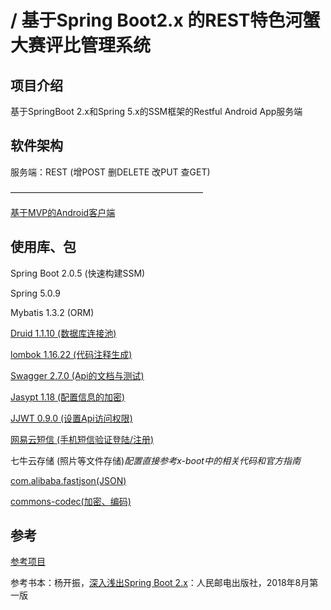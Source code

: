 #  / 基于Spring Boot2.x 的REST特色河蟹大赛评比管理系统

## 项目介绍
基于SpringBoot 2.x和Spring 5.x的SSM框架的Restful Android App服务端

## 软件架构

服务端：REST (增POST 删DELETE 改PUT 查GET)

——————————————————————

[基于MVP的Android客户端](https://gitee.com/spencercjh/CrabScore2)

## 使用库、包

Spring Boot 2.0.5 (快速构建SSM)

Spring 5.0.9 

Mybatis 1.3.2 (ORM)

[Druid 1.1.10 (数据库连接池)](https://blog.csdn.net/saytime/article/details/78963121)

[lombok 1.16.22 (代码注释生成)](https://blog.csdn.net/motui/article/details/79012846)

[Swagger 2.7.0 (Api的文档与测试)](https://blog.csdn.net/sanyaoxu_2/article/details/80555328)

[Jasypt 1.18 (配置信息的加密)](https://my.oschina.net/ChinaHaoYuFei/blog/1606360)

[JJWT 0.9.0 (设置Api访问权限)](https://blog.csdn.net/qq_37636695/article/details/79265711)

[网易云短信 (手机短信验证登陆/注册)](https://dev.yunxin.163.com/docs/product/%E7%9F%AD%E4%BF%A1/%E7%9F%AD%E4%BF%A1%E6%8E%A5%E5%85%A5%E7%A4%BA%E4%BE%8B)

七牛云存储 (照片等文件存储)_配置直接参考x-boot中的相关代码和官方指南_



[com.alibaba.fastjson(JSON)](https://www.cnblogs.com/cdf-opensource-007/p/7106018.html)

[commons-codec(加密、编码)](https://blog.csdn.net/yaomingyang/article/details/80653593)


## 参考 
[参考项目](https://gitee.com/Exrick/x-boot)

参考书本：杨开振，[深入浅出Spring Boot 2.x](https://item.jd.com/12403128.html)：人民邮电出版社，2018年8月第一版 

